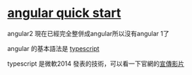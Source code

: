 # [angular quick start](https://github.com/angular/quickstart)

angular2 現在已經完全整併成angular所以沒有angular 1了

angular 的基本語法是 [typescript](https://goo.gl/ASPxWm)

typescript 是微軟2014 發表的技術，可以看一下官網的[宣傳影片](http://video.ch9.ms/ch9/4ae3/062c336d-9cf0-498f-ae9a-582b87954ae3/B881_mid.mp4)

